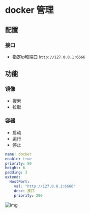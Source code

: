 # docker 管理

## 配置
### 接口
- 指定ip和端口 `http://127.0.0.1:6666`

## 功能
### 镜像
- 搜索
- 拉取
### 容器
- 启动
- 运行
- 停止

```yaml
name: docker
enable: true
priority: 80
height: 6
padding: 3
extend:
  HostPort:
    val: "http://127.0.0.1:6666"
    desc: 接口
    priority: 200
```

![img](https://plugin.codeloverme.cn/qbittorrent/qbittorrent.jpg)